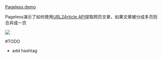 [Pageless demo](http://url2io.github.io/url2io-app-samples/pageless/)

Pageless演示了如何使用[URL2Article API](http://www.url2io.com/products#url2article)提取网页文章，如果文章被分成多页则合并成一页</p>

![](https://raw.githubusercontent.com/url2io/url2io-app-samples/master/pageless/pageless.png)

#TODO

* add hashtag
